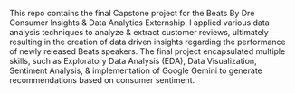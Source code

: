This repo contains the final Capstone project for the Beats By Dre Consumer Insights & Data Analytics Externship. I applied various data analysis techniques to analyze & extract customer reviews, ultimately resulting in the creation of data driven insights regarding the performance of newly released Beats speakers.
The final project encapsulated multiple skills, such as Exploratory Data Analysis (EDA), Data Visualization, Sentiment Analysis, & implementation of Google Gemini to generate recommendations based on consumer sentiment.
